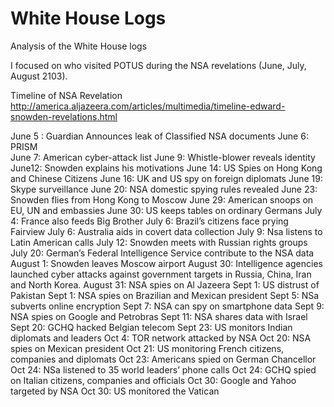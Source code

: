 White House Logs
================

Analysis of the White House logs

I focused on who visited POTUS during the NSA revelations (June, July, August 2103).

Timeline of NSA Revelation
http://america.aljazeera.com/articles/multimedia/timeline-edward-snowden-revelations.html

June 5 : Guardian Announces leak of Classified NSA documents June 6: PRISM<br/>
June 7: American cyber-attack list
June 9: Whistle-blower reveals identity
June12: Snowden explains his motivations
June 14: US Spies on Hong Kong and Chinese Citizens
June 16: UK and US spy on foreign diplomats
June 19: Skype surveillance
June 20: NSA domestic spying rules revealed
June 23: Snowden flies from Hong Kong to Moscow
June 29: American snoops on EU, UN and embassies
June 30: US keeps tables on ordinary Germans
July 4: France also feeds Big Brother
July 6: Brazil’s citizens face prying Fairview
July 6: Australia aids in covert data collection
July 9: Nsa listens to Latin American calls
July 12: Snowden meets with Russian rights groups
July 20: German’s Federal Intelligence Service contribute to the NSA data
August 1: Snowden leaves Moscow airport
August 30: Intelligence agencies launched cyber attacks against government targets in Russia, China, Iran and North Korea.
August 31: NSA spies on Al Jazeera
Sept 1: US distrust of Pakistan
Sept 1: NSA spies on Brazilian and Mexican president
Sept 5: NSa subverts online encryption
Sept 7: NSA can spy on smartphone data
Sept 9: NSA spies on Google and Petrobras
Sept 11: NSA shares data with Israel
Sept 20: GCHQ hacked Belgian telecom
Sept 23: US monitors Indian diplomats and leaders
Oct 4: TOR network attacked by NSA
Oct 20: NSA spies on Mexican president
Oct 21: US monitoring French citizens, companies and diplomats
Oct 23: Americans spied on German Chancellor
Oct 24: NSa listened to 35 world leaders’ phone calls
Oct 24: GCHQ spied on Italian citizens, companies and officials
Oct 30: Google and Yahoo targeted by NSA
Oct 30: US monitored the Vatican
